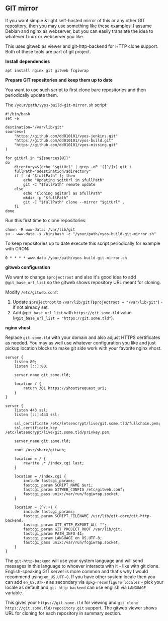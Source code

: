 GIT mirror
--

If you want simple & light self-hosted mirror of this or any other GIT repository, then you may use something 
like these examples. I assume Debian and nginx as webserver, but you can easily translate the idea to whatever 
Linux or webserver you like.

This uses gitweb as viewer and git-http-backend for HTTP clone support. Both of these tools are part of git project.

**Install dependencies**

```
apt install nginx git gitweb fcgiwrap
```

**Prepare GIT repositories and keep them up to date**

You want to use such script to first clone bare repositories and then periodically update them.

The `/your/path/vyos-build-git-mirror.sh` script:

```
#!/bin/bash
set -e

destination="/var/lib/git"
sources=(
    "https://github.com/dd010101/vyos-jenkins.git"
    "https://github.com/dd010101/vyos-build.git"
    "https://github.com/dd010101/vyos-missing.git"
)

for gitUrl in "${sources[@]}"
do
    directory=$(echo "$gitUrl" | grep -oP '([^/]+).git')
    fullPath="$destination/$directory"
    if [ -d "$fullPath" ]; then
        echo "Updating $gitUrl in $fullPath"
        git -C "$fullPath" remote update
    else
        echo "Cloning $gitUrl as $fullPath"
        mkdir -p "$fullPath"
        git -C "$fullPath" clone --mirror "$gitUrl" .
    fi
done
```

Run this first time to clone repositories:

```
chown -R www-data: /var/lib/git
su - www-data -s /bin/bash -c "/your/path/vyos-build-git-mirror.sh"
```

To keep repositories up to date execute this script periodically for example with CRON:

```
0 * * * * www-data /your/path/vyos-build-git-mirror.sh
```

**gitweb configuration**

We want to change `$projectroot` and also it's good idea to add `@git_base_url_list` so the gitweb shows
repository URL meant for cloning.

Modify `/etc/gitweb.conf`:

1) Update `$projectroot` to `/var/lib/git` (`$projectroot = "/var/lib/git"`) - if not already set.
2) Add `@git_base_url_list` with `https://git.some.tld` value (`@git_base_url_list = "https://git.some.tld"`).

**nginx vhost**

Replace `git.some.tld` with your domain and also adjust HTTPS certificates as needed. You may as well use whatever
configuration you like and just pickup location blocks to make git side work with your favorite nginx vhost.

```
server {
    listen 80;
    listen [::]:80;

    server_name git.some.tld;

    location / {
        return 301 https://$host$request_uri;
    }
}

server {
    listen 443 ssl;
    listen [::]:443 ssl;

    ssl_certificate /etc/letsencrypt/live/git.some.tld/fullchain.pem;
    ssl_certificate_key /etc/letsencrypt/live/git.some.tld/privkey.pem;

    server_name git.some.tld;

    root /usr/share/gitweb;

    location = / {
        rewrite .* /index.cgi last;
    }

    location = /index.cgi {
        include fastcgi_params;
        fastcgi_param SCRIPT_NAME $uri;
        fastcgi_param GITWEB_CONFIG /etc/gitweb.conf;
        fastcgi_pass unix:/var/run/fcgiwrap.socket;
    }

    location ~ (^/.+) {
        include fastcgi_params;
        fastcgi_param SCRIPT_FILENAME /usr/lib/git-core/git-http-backend;
        fastcgi_param GIT_HTTP_EXPORT_ALL "";
        fastcgi_param GIT_PROJECT_ROOT /var/lib/git;
        fastcgi_param PATH_INFO $1;
        fastcgi_param LANGUAGE en_US.UTF-8;
        fastcgi_pass unix:/var/run/fcgiwrap.socket;
    }
}
```

The `git-http-backend` will use your system language and will send messages in this language to whoever
interacts with it - like with git clone. English-speaking GIT server is more common and that's why I would
recommend using `en_US.UTF-8`. If you have other system locale then you can add `en_US.UTF-8` as secondary
via `dpkg-reconfigure locales` - pick your locale as default and `git-http-backend` can use english via `LANGUAGE`
variable.

This gives your `https://git.some.tld` for viewing and `git clone https://git.some.tld/repository.git` support.
The gitweb viewer shows URL for cloning for each repository in summary section.
